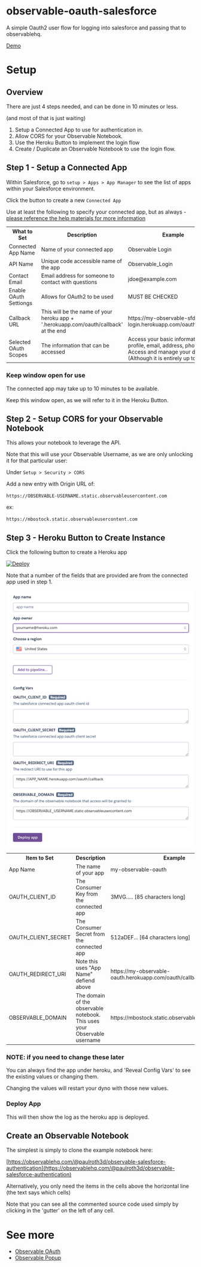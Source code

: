# observable-oauth-salesforce

A simple Oauth2 user flow for logging into salesforce and passing that to observablehq.

[Demo](https://observablehq.com/@paulroth3d/observable-salesforce-authentication)

# Setup

## Overview

There are just 4 steps needed, and can be done in 10 minutes or less.

(and most of that is just waiting)

1. Setup a Connected App to use for authentication in.
2. Allow CORS for your Observable Notebook.
2. Use the Heroku Button to implement the login flow
3. Create / Duplicate an Observable Notebook to use the login flow.

## Step 1 - Setup a Connected App

Within Salesforce, go to `setup > Apps > App Manager` to see the list of apps within your Salesforce environment.

Click the button to create a new `Connected App`

Use at least the following to specify your connected app, but as always - [please reference the help materials for more information](https://help.salesforce.com/articleView?err=1&id=sf.connected_app_create.htm&type=5)

<table>
    <tr>
        <th>What to Set</th>
        <th>Description</th>
        <th>Example</th>
    </tr>
    <tr>
        <td>Connected App Name</td>
        <td>Name of your connected app</td>
        <td>Observable Login</td>
    </tr>
    <tr>
        <td>API Name</td>
        <td>Unique code accessible name of the app</td>
        <td>Observable_Login</td>
    </tr>
    <tr>
        <td>Contact Email</td>
        <td>Email address for someone to contact with questions</td>
        <td>jdoe@example.com</td>
    </tr>
    <tr>
        <td>Enable OAuth Settiongs</td>
        <td>Allows for OAuth2 to be used</td>
        <td>MUST BE CHECKED</td>
    </tr>
    <tr>
        <td>Callback URL</td>
        <td>This will be the name of your heroku app + '.herokuapp.com/oauth/callback' at the end
        <td>https://my-observable-sfdc-login.herokuapp.com/oauth/callback</td>
    </tr>
    <tr>
        <td>Selected OAuth Scopes</td>
        <td>The information that can be accessed</td>
        <td>Access your basic information (id, profile, email, address, phone), Access and manage your data. (Although it is entirely up to you)</td>
    </tr>
</table>

### Keep window open for use

The connected app may take up to 10 minutes to be available.

Keep this window open, as we will refer to it in the Heroku Button.

## Step 2 - Setup CORS for your Observable Notebook

This allows your notebook to leverage the API.

Note that this will use your Observable Username, as we are only unlocking it for that particular user:

Under `Setup > Security > CORS`

Add a new entry with Origin URL of:

`https://OBSERVABLE-USERNAME.static.observableusercontent.com`

ex:

`https://mbostock.static.observableusercontent.com`

## Step 3 - Heroku Button to Create Instance

Click the following button to create a Heroku app

<a href="https://heroku.com/deploy?template=https://github.com/paulroth3d/observable-oauth-salesforce/tree/main">
  <img src="https://www.herokucdn.com/deploy/button.svg" alt="Deploy">
</a>

Note that a number of the fields that are provided are from the connected app used in step 1.

![Screenshot of the Heroku App Config](doc/img/HerokuAppConfig.png)

<table>
    <tr>
        <th>Item to Set</th>
        <th>Description</th>
        <th>Example</th>
    </tr>
    <tr>
        <td>App Name</td>
        <td>The name of your app</td>
        <td>my-observable-oauth</td>
    <tr>
        <td>OAUTH_CLIENT_ID</td>
        <td>The Consumer Key from the connected app</td>
        <td>3MVG..... [85 characters long]</td>
    </tr>
    <tr>
        <td>OAUTH_CLIENT_SECRET</td>
        <td>The Consumer Secret from the connected app</td>
        <td>512aDEF... [64 characters long]</td>
    </tr>
    <tr>
        <td>OAUTH_REDIRECT_URI</td>
        <td>Note this uses "App Name" defiend above</td>
        <td>https://my-observable-oauth.herokuapp.com/oauth/callback</td>
    </tr>
    <tr>
        <td>OBSERVABLE_DOMAIN</td>
        <td>The domain of the observable notebook. This uses your Observable username</td>
        <td>https://mbostock.static.observableusercontent.com</td>
    </tr>
</table>

### NOTE: if you need to change these later

You can always find the app under heroku, and 'Reveal Config Vars' to see the existing values or changing them.

Changing the values will restart your dyno with those new values.

### Deploy App

This will then show the log as the heroku app is deployed.

## Create an Observable Notebook

The simplest is simply to clone the example notebook here:

[https://observablehq.com/@paulroth3d/observable-salesforce-authentication](https://observablehq.com/@paulroth3d/observable-salesforce-authentication)

Alternatively, you only need the items in the cells above the horizontal line (the text says which cells)

Note that you can see all the commented source code used simply by clicking in the 'gutter' on the left of any cell.

# See more

* [Observable OAuth](https://talk.observablehq.com/t/best-practice-for-oauth-popup-prompts/684)
* [Observable Popup](https://observablehq.com/d/24e8315897f10fdb)